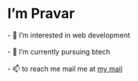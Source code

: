 <h1> I’m Pravar</h1>
- 👀 I’m interested in web development <br></br>
- 🌱 I’m currently pursuing btech<br></br>
- 📫 to reach me mail me at <a href="pravar1.mishra@gmail.com"> my mail</a>

<!---
pravar31/pravar31 is a ✨ special ✨ repository because its `README.md` (this file) appears on your GitHub profile.
You can click the Preview link to take a look at your changes.
--->

